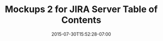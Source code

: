 ---
date: 2015-07-30T15:52:28-07:00
title: "Mockups 2 for JIRA Server Table of Contents"
menu: "menujiraserver2"
product: "Mockups 2 for JIRA Server"
weight: 1
---